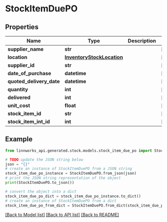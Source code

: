 # StockItemDuePO


## Properties

Name | Type | Description | Notes
------------ | ------------- | ------------- | -------------
**supplier_name** | **str** |  | [optional] 
**location** | [**InventoryStockLocation**](InventoryStockLocation.md) |  | [optional] 
**supplier_id** | **str** |  | [optional] 
**date_of_purchase** | **datetime** |  | [optional] 
**quoted_delivery_date** | **datetime** |  | [optional] 
**quantity** | **int** |  | [optional] 
**delivered** | **int** |  | [optional] 
**unit_cost** | **float** |  | [optional] 
**stock_item_id** | **str** |  | [optional] 
**stock_item_int_id** | **int** |  | [optional] 

## Example

```python
from linnworks_api.generated.stock.models.stock_item_due_po import StockItemDuePO

# TODO update the JSON string below
json = "{}"
# create an instance of StockItemDuePO from a JSON string
stock_item_due_po_instance = StockItemDuePO.from_json(json)
# print the JSON string representation of the object
print(StockItemDuePO.to_json())

# convert the object into a dict
stock_item_due_po_dict = stock_item_due_po_instance.to_dict()
# create an instance of StockItemDuePO from a dict
stock_item_due_po_from_dict = StockItemDuePO.from_dict(stock_item_due_po_dict)
```
[[Back to Model list]](../README.md#documentation-for-models) [[Back to API list]](../README.md#documentation-for-api-endpoints) [[Back to README]](../README.md)


